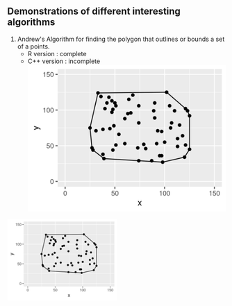## Demonstrations of different interesting algorithms

1. Andrew's Algorithm for finding the polygon that outlines or bounds
   a set of a points.
   - R version   : complete
   - C++ version : incomplete 
   ![convex hull](screenshots/convexhull/1.png)
<img src="screenshots/convexhull/1.png" width=50% height=50%>
